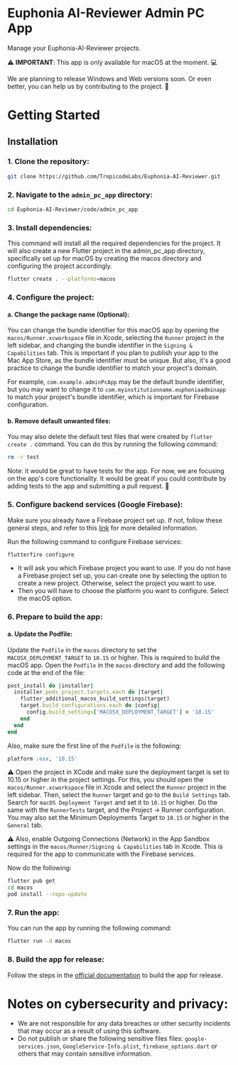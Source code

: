 # Euphonia AI-Reviewer Admin PC App

Manage your Euphonia-AI-Reviewer projects.

⚠️ **IMPORTANT**: This app is only available for macOS at the moment. 💻

We are planning to release Windows and Web versions soon. Or even better, you can help us by contributing to the project. 🚀

# Getting Started

## Installation

### 1. Clone the repository:

```bash
git clone https://github.com/TropicodeLabs/Euphonia-AI-Reviewer.git
```

### 2. Navigate to the `admin_pc_app` directory:

```bash
cd Euphonia-AI-Reviewer/code/admin_pc_app
```

### 3. Install dependencies:

This command will install all the required dependencies for the project. It will also create a new Flutter project in the admin_pc_app directory, specifically set up for macOS by creating the macos directory and configuring the project accordingly.

```bash
flutter create . --platforms=macos
```

### 4. Configure the project:

#### a. Change the package name (Optional):
You can change the bundle identifier for this macOS app by opening the `macos/Runner.xcworkspace` file in Xcode, selecting the `Runner` project in the left sidebar, and changing the bundle identifier in the `Signing & Capabilities` tab. This is important if you plan to publish your app to the Mac App Store, as the bundle identifier must be unique. But also, it's a good practice to change the bundle identifier to match your project's domain.

For example, `com.example.adminPcApp` may be the default bundle identifier, but you may want to change it to `com.myinstitutionname.euphoniaadminapp` to match your project's bundle identifier, which is important for Firebase configuration. 

#### b. Remove default unwanted files:
You may also delete the default test files that were created by `flutter create .` command. You can do this by running the following command:

```bash
rm -r test
```

Note: it would be great to have tests for the app. For now, we are focusing on the app's core functionality. It would be great if you could contribute by adding tests to the app and submitting a pull request. 🚀

### 5. Configure backend services (Google Firebase):

Make sure you already have a Firebase project set up. If not, follow these general steps, and refer to this [link](https://firebase.google.com/docs/flutter/setup) for more detailed information.

Run the following command to configure Firebase services:

```bash
flutterfire configure
```

- It will ask you which Firebase project you want to use. If you do not have a Firebase project set up, you can create one by selecting the option to create a new project. Otherwise, select the project you want to use.
- Then you will have to choose the platform you want to configure. Select the macOS option.

### 6. Prepare to build the app:

#### a. Update the Podfile:

Update the `Podfile` in the `macos` directory to set the `MACOSX_DEPLOYMENT_TARGET` to `10.15` or higher. This is required to build the macOS app. Open the `Podfile` in the `macos` directory and add the following code at the end of the file:

```ruby
post_install do |installer|
  installer.pods_project.targets.each do |target|
    flutter_additional_macos_build_settings(target)
    target.build_configurations.each do |config|
      config.build_settings['MACOSX_DEPLOYMENT_TARGET'] = '10.15'
    end
  end
end
```

Also, make sure the first line of the `Podfile` is the following:

```ruby
platform :osx, '10.15'
```

⚠️ Open the project in XCode and make sure the deployment target is set to 10.15 or higher in the project settings. For this, you should open the `macos/Runner.xcworkspace` file in Xcode and select the `Runner` project in the left sidebar. Then, select the `Runner` target and go to the `Build Settings` tab. Search for `macOS Deployment Target` and set it to `10.15` or higher. Do the same with the `RunnerTests` target, and the Project -> Runner configuration. You may also set the Minimum Deployments Target to `10.15` or higher in the `General` tab.

⚠️ Also, enable Outgoing Connections (Network) in the App Sandbox settings in the `macos/Runner/Signing & Capabilities` tab in Xcode. This is required for the app to communicate with the Firebase services.

Now do the following:

``` bash
flutter pub get
cd macos
pod install --repo-update 
```

### 7. Run the app:

You can run the app by running the following command:

```bash
flutter run -d macos
```

### 8. Build the app for release:

Follow the steps in the [official documentation](https://docs.flutter.dev/deployment/macos) to build the app for release.

# Notes on cybersecurity and privacy:
- We are not responsible for any data breaches or other security incidents that may occur as a result of using this software.
- Do not publish or share the following sensitive files files: `google-services.json`, `GoogleService-Info.plist`, `firebase_options.dart` or others that may contain sensitive information.